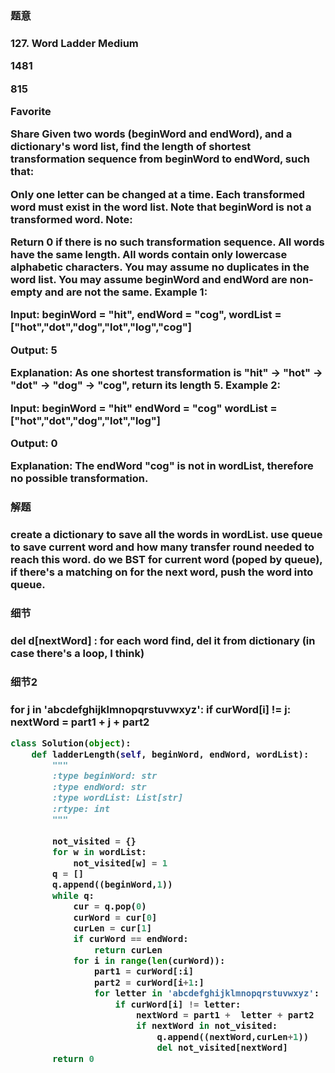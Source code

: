 <h3>题意<h3>
<p>
127. Word Ladder
Medium

1481

815

Favorite

Share
Given two words (beginWord and endWord), and a dictionary's word list, find the length of shortest transformation sequence from beginWord to endWord, such that:

Only one letter can be changed at a time.
Each transformed word must exist in the word list. Note that beginWord is not a transformed word.
Note:

Return 0 if there is no such transformation sequence.
All words have the same length.
All words contain only lowercase alphabetic characters.
You may assume no duplicates in the word list.
You may assume beginWord and endWord are non-empty and are not the same.
Example 1:

Input:
beginWord = "hit",
endWord = "cog",
wordList = ["hot","dot","dog","lot","log","cog"]

Output: 5

Explanation: As one shortest transformation is "hit" -> "hot" -> "dot" -> "dog" -> "cog",
return its length 5.
Example 2:

Input:
beginWord = "hit"
endWord = "cog"
wordList = ["hot","dot","dog","lot","log"]

Output: 0

Explanation: The endWord "cog" is not in wordList, therefore no possible transformation.

<p>




<h3>解题<h3>
<p>create a dictionary to save all the words in wordList. use queue to save current word and how many transfer round needed
to reach this word. do we BST for current word (poped by queue), if there's a matching on for the next word, push the word 
into queue.<p>




<h3>细节<h3>
<p>
del d[nextWord] : for each word find, del it from dictionary (in case there's a loop, I think)
<p>


<h3>细节2<h3>
<p>
                for j in 'abcdefghijklmnopqrstuvwxyz':
                    if curWord[i] != j:
                        nextWord = part1 +  j + part2
<p>

```python
class Solution(object):
    def ladderLength(self, beginWord, endWord, wordList):
        """
        :type beginWord: str
        :type endWord: str
        :type wordList: List[str]
        :rtype: int
        """
        
        not_visited = {}
        for w in wordList:
            not_visited[w] = 1
        q = []
        q.append((beginWord,1))
        while q:
            cur = q.pop(0)
            curWord = cur[0]
            curLen = cur[1]
            if curWord == endWord:
                return curLen
            for i in range(len(curWord)):
                part1 = curWord[:i]
                part2 = curWord[i+1:]
                for letter in 'abcdefghijklmnopqrstuvwxyz':
                    if curWord[i] != letter:
                        nextWord = part1 +  letter + part2
                        if nextWord in not_visited:
                            q.append((nextWord,curLen+1))
                            del not_visited[nextWord]
        return 0
        
```

